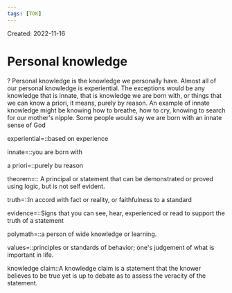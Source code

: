 ```yaml
---
tags: [TOK] 
---
```

Created: 2022-11-16

# Personal knowledge
?
Personal knowledge is the knowledge we personally have. Almost all of our personal knowledge is experiential. The exceptions would be any knowledge that is innate, that is knowledge we are born with, or things that we can know a priori, it means, purely by reason. An example of innate knowledge might be knowing how to breathe, how to cry, knowing to search for our mother's nipple. Some people would say we are born with an innate sense of God
<!--SR:!2022-12-11,14,230-->

experiential=::based on experience
<!--SR:!2022-12-07,10,230-->
innate=::you are born with
<!--SR:!2022-12-13,16,230-->
a priori=::purely bu reason
<!--SR:!2022-12-12,15,230-->

theorem=:: A principal or statement that can be demonstrated or proved using logic, but is not self evident. 
<!--SR:!2022-12-09,12,230-->
truth=::In accord with fact or reality, or faithfulness to a standard
<!--SR:!2022-12-13,16,230-->
evidence=::Signs that you can see, hear, experienced or read to support the truth of a statement
<!--SR:!2022-12-10,13,230-->
polymath=::a person of wide knowledge or learning.
<!--SR:!2022-12-06,9,240-->
values=::principles or standards of behavior; one's judgement of what is important in life.
<!--SR:!2022-12-04,7,240-->
knowledge claim::A knowledge claim is a statement that the knower believes to be true yet is up to debate as to assess the veracity of the statement.
<!--SR:!2022-12-03,6,240-->